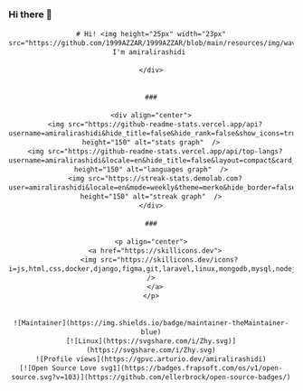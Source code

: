 ### Hi there 👋

<!--
**AmirAliRashidi/amiralirashidi** is a ✨ _special_ ✨ repository because its `README.md` (this file) appears on your GitHub profile.

Here are some ideas to get you started:

- 🔭 I’m currently working on ...
- 🌱 I’m currently learning ...
- 👯 I’m looking to collaborate on ...
- 🤔 I’m looking for help with ...
- 💬 Ask me about ...
- 📫 How to reach me: ...
- 😄 Pronouns: ...
- ⚡ Fun fact: ...
-->

<div align="center">

    # Hi! <img height="25px" width="23px" src="https://github.com/1999AZZAR/1999AZZAR/blob/main/resources/img/waving.gif"> I'm amiralirashidi 
    
    </div>
    
    
    ###
    
    <div align="center">
      <img src="https://github-readme-stats.vercel.app/api?username=amiralirashidi&hide_title=false&hide_rank=false&show_icons=true&include_all_commits=true&count_private=true&disable_animations=false&theme=merko&locale=en&hide_border=false&order=1" height="150" alt="stats graph"  />
      <img src="https://github-readme-stats.vercel.app/api/top-langs?username=amiralirashidi&locale=en&hide_title=false&layout=compact&card_width=320&langs_count=5&theme=merko&hide_border=false&order=2" height="150" alt="languages graph"  />
      <img src="https://streak-stats.demolab.com?user=amiralirashidi&locale=en&mode=weekly&theme=merko&hide_border=false&border_radius=5&order=3" height="150" alt="streak graph"  />
    </div>
    
    ###
    
    <p align="center">
      <a href="https://skillicons.dev">
        <img src="https://skillicons.dev/icons?i=js,html,css,docker,django,figma,git,laravel,linux,mongodb,mysql,nodejs,php,py,vscode,vue,solidity&perline=8" />
      </a>
    </p>
    
    
    ![Maintainer](https://img.shields.io/badge/maintainer-theMaintainer-blue)
    [![Linux](https://svgshare.com/i/Zhy.svg)](https://svgshare.com/i/Zhy.svg)
    ![Profile views](https://gpvc.arturio.dev/amiralirashidi)
    [![Open Source Love svg1](https://badges.frapsoft.com/os/v1/open-source.svg?v=103)](https://github.com/ellerbrock/open-source-badges/)
    
    
    
